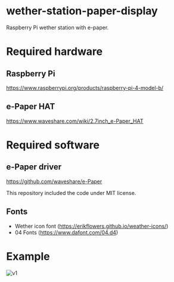 # wether-station-paper-display
Raspberry Pi wether station with e-paper.

# Required hardware
## Raspberry Pi
https://www.raspberrypi.org/products/raspberry-pi-4-model-b/

## e-Paper HAT
https://www.waveshare.com/wiki/2.7inch_e-Paper_HAT

# Required software
## e-Paper driver
https://github.com/waveshare/e-Paper

This repository included the code under MIT license.

## Fonts
* Wether icon font (https://erikflowers.github.io/weather-icons/)
* 04 Fonts (https://www.dafont.com/04.d4)

# Example

![v1](https://github.com/kotamorishi/wether-station-paper-display/raw/main/example_images/v1.jpg)
